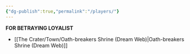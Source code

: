 ```yaml
---
{"dg-publish":true,"permalink":"/players/"}
---
```


**FOR  BETRAYING LOYALIST**
- [[The Crater/Town/Oath-breakers Shrine (Dream Web)\|Oath-breakers Shrine (Dream Web)]]